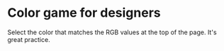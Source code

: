 # Color game for designers

Select the color that matches the RGB values at the top of the page. It's great practice.
